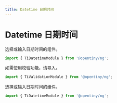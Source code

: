 ```yaml
---
title: Datetime 日期时间
---
```

# Datetime 日期时间

<div class="used-tiny">

选择或输入日期时间的组件。&nbsp;&nbsp;

```typescript
import { TiDatetimeModule } from '@opentiny/ng';
```

如需使用校验功能，请导入。

```typescript
import { TiValidationModule } from '@opentiny/ng';
```

</div>

<div class="used-config">

选择或输入日期时间的组件。&nbsp;&nbsp;

```typescript
import { TiDatetimeModule } from '@opentiny/ng';
```

</div>
